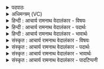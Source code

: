 <details><summary>पदपाठः</summary>

प्र꣢। प꣣वमान। धन्वसि। सो꣡म꣢꣯। इ꣡न्द्रा꣢꣯य। मा꣡द꣢꣯नः। नृ꣡भिः꣢꣯। य꣣तः꣢। वि। नी꣣यसे। ९६३।
</details>

<details><summary>अधिमन्त्रम् (VC)</summary>

- पवमानः सोमः
- असितः काश्यपो देवलो वा
- गायत्री
- षड्जः
</details>

<details><summary>हिन्दी : आचार्य रामनाथ वेदालंकार - विषयः</summary>

अगले मन्त्र में परमात्मा को सम्बोधन है।
</details>

<details><summary>हिन्दी : आचार्य रामनाथ वेदालंकार - पदार्थः</summary>

पदार्थान्वयभाषाः -  हे(पवमान)पवित्रता करनेवाले(सोम)आनन्दरस के भण्डार परमात्मन्! (इन्द्राय)जीवात्मा के लिए(मादनः)आनन्ददायक आप(प्र धन्वसि)उसे प्राप्त होते हो।(नृभिः)उपासक नरों से(यतः)ध्यान किये हुए आप(वि नीयसे)विशेष रूप से हृदयप्रदेश में ले जाये जाते हो ॥३॥
</details>

<details><summary>हिन्दी : आचार्य रामनाथ वेदालंकार - भावार्थः</summary>

भावार्थभाषाः -  अरणियों में व्याप्त भी अग्नि प्रकट होने के लिए मन्थन की अपेक्षा रखता है,वैसे ही हृदय और जीवात्मा में पहले से ही विद्यमान भी परमेश्वर प्रकट होने के लिए ध्यान की अपेक्षा करता है ॥३॥
</details>

<details><summary>संस्कृत : आचार्य रामनाथ वेदालंकार - विषयः</summary>

अथ परमात्मानं सम्बोधयति।
</details>

<details><summary>संस्कृत : आचार्य रामनाथ वेदालंकार - पदार्थः</summary>

पदार्थान्वयभाषाः -  हे(पवमान)पवित्रतां कुर्वाण(सोम)आनन्दरसागार परमात्मन्! (इन्द्राय)जीवात्मने(मादनः)आनन्दकरः त्वम्(प्र धन्वसि)तं प्राप्नोषि।(नृभिः)उपासकैः नरैः(यतः२)गृहीतः,ध्यातः त्वम्(वि नीयसे)विशेषेण हृदयदेशं प्राप्यसे ॥३॥
</details>

<details><summary>संस्कृत : आचार्य रामनाथ वेदालंकार - भावार्थः</summary>

भावार्थभाषाः -  अरण्योर्व्याप्तोऽप्यग्निर्यथाऽऽविर्भावाय मन्थनमपेक्षते तथैव हृदये जीवात्मनि च पूर्वत एव विद्यमानोऽपि परमेश्वर आविर्भावाय ध्यानमपेक्षते ॥३॥
</details>

<details><summary>संस्कृत : आचार्य रामनाथ वेदालंकार - पादटिप्पनी</summary>

टिप्पणी:   १. ऋ० ९।२४।३, ‘मादनः’ इत्यत्र ‘पात॑वे’ इति पाठः। २. यतः गृहीतः इति सा०। यतः नियतः संयत इति यावत्। अथवा यमु बन्धने, ऋत्विग्भिर्बद्धः सोमवहनेन—इति वि०।
</details>